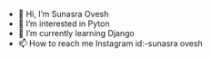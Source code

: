 - 👋 Hi, I’m Sunasra Ovesh
- 👀 I’m interested in Pyton
- 🌱 I’m currently learning Django
- 📫 How to reach me Instagram id:-sunasra ovesh

<!---
OVESH786/OVESH786 is a ✨ special ✨ repository because its `README.md` (this file) appears on your GitHub profile.
You can click the Preview link to take a look at your changes.
--->
